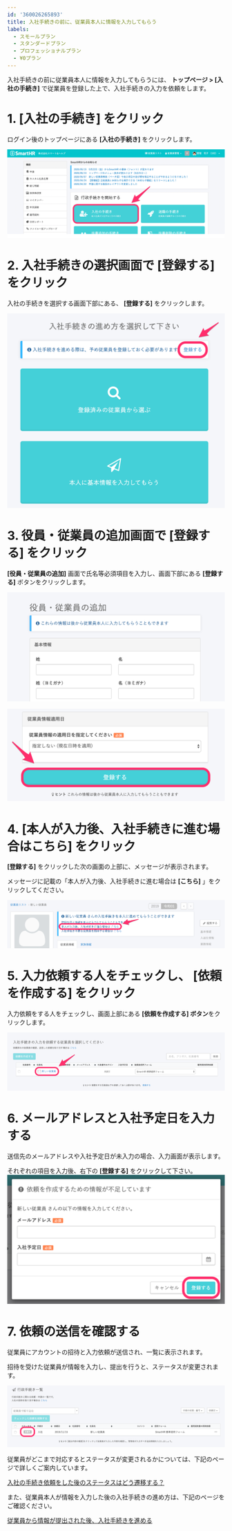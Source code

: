 ```yaml
---
id: '360026265893'
title: 入社手続きの前に、従業員本人に情報を入力してもらう
labels:
  - スモールプラン
  - スタンダードプラン
  - プロフェッショナルプラン
  - ¥0プラン
---
```

入社手続きの前に従業員本人に情報を入力してもらうには、 **トップページ > \[入社の手続き\]** で従業員を登録した上で、入社手続きの入力を依頼をします。 

# 1\. \[入社の手続き\] をクリック

ログイン後のトップページにある **\[入社の手続き\]** をクリックします。

![top_boarding.png](./top_boarding.png)

# 2\. 入社手続きの選択画面で \[登録する\] をクリック

入社の手続きを選択する画面下部にある、 **\[登録する\]** をクリックします。

![image1.png](./00_image1.png)

# 3\. 役員・従業員の追加画面で \[登録する\] をクリック

**\[役員・従業員の追加\]** 画面で氏名等必須項目を入力し、画面下部にある **\[登録する\]** ボタンをクリックします。

![__________2019-11-11_13.15.19.png](./__________2019-11-11_13.15.19.png)

![image1.png](./01_image1.png)

# 4. \[本人が入力後、入社手続きに進む場合はこちら\] をクリック

**\[登録する\]** をクリックした次の画面の上部に、メッセージが表示されます。

メッセージに記載の「本人が入力後、入社手続きに進む場合は **\[こちら\]** 」をクリックしてください。

![image1.png](./02_image1.png)

# 5\. 入力依頼する人をチェックし、 \[依頼を作成する\] をクリック

入力依頼をする人をチェックし、画面上部にある **\[依頼を作成する\] ボタン**をクリックします。

![image1.png](./03_image1.png)

# 6\. メールアドレスと入社予定日を入力する

送信先のメールアドレスや入社予定日が未入力の場合、入力画面が表示します。

それぞれの項目を入力後、右下の **\[登録する\]** をクリックして下さい。
![image1.png](./04_image1.png)

# 7\. 依頼の送信を確認する

従業員にアカウントの招待と入力依頼が送信され、一覧に表示されます。

招待を受けた従業員が情報を入力し、提出を行うと、ステータスが変更されます。

![image1.png](./05_image1.png)

従業員がどこまで対応するとステータスが変更されるかについては、下記のページで詳しくご案内しています。

[入社の手続き依頼をした後のステータスはどう遷移する？](https://knowledge.smarthr.jp/hc/ja/articles/360026103554)

また、従業員本人が情報を入力した後の入社手続きの進め方は、下記のページをご確認ください。

[従業員から情報が提出された後、入社手続きを進める](https://knowledge.smarthr.jp/hc/ja/articles/360026265873)
